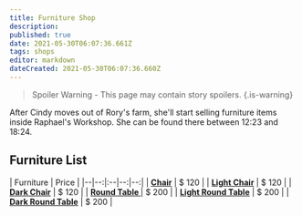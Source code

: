 ```yaml
---
title: Furniture Shop
description: 
published: true
date: 2021-05-30T06:07:36.661Z
tags: shops
editor: markdown
dateCreated: 2021-05-30T06:07:36.660Z
---
```


> Spoiler Warning - This page may contain story spoilers.
{.is-warning}

After Cindy moves out of Rory's farm, she'll start selling furniture items inside Raphael's Workshop. She can be found there between 12:23 and 18:24.

## Furniture List

| Furniture | Price | 
|--|--:|:--|--:|--:|
| **[Chair](/items/chair)** | $ 120 |
| **[Light Chair](/items/light-chair)** | $ 120 |
| **[Dark Chair](/items/dark-chair)** | $ 120 |
| **[Round Table ](/items/round-table)** | $ 200 |
| **[Light Round Table](/items/light-round-table)** | $ 200 |
| **[Dark Round Table](/items/dark-round-table)** | $ 200 |